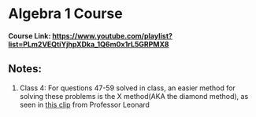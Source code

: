 # Algebra 1 Course
#### Course Link: https://www.youtube.com/playlist?list=PLm2VEQtiYjhpXDka_1Q6m0x1rL5GRPMX8
## Notes:
1. Class 4: For questions 47-59 solved in class, an easier method for solving these problems is the X method(AKA the diamond method), as seen in [this clip](https://youtu.be/u2CFHYJWS60?t=1590) from Professor Leonard